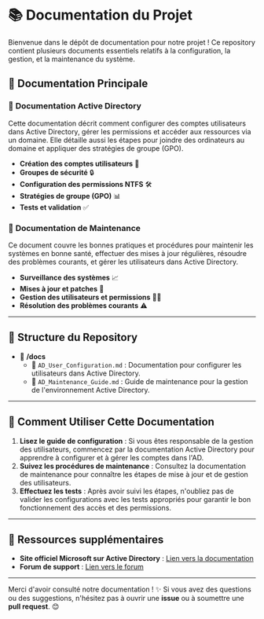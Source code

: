 # 📚 Documentation du Projet

Bienvenue dans le dépôt de documentation pour notre projet ! Ce repository contient plusieurs documents essentiels relatifs à la configuration, la gestion, et la maintenance du système.

## 📝 Documentation Principale

### 📑 **Documentation Active Directory**
Cette documentation décrit comment configurer des comptes utilisateurs dans Active Directory, gérer les permissions et accéder aux ressources via un domaine. Elle détaille aussi les étapes pour joindre des ordinateurs au domaine et appliquer des stratégies de groupe (GPO).

- **Création des comptes utilisateurs** 👥
- **Groupes de sécurité** 🔒
- **Configuration des permissions NTFS** 🛠️
- **Stratégies de groupe (GPO)** 📊
- **Tests et validation** ✅

### 🔧 **Documentation de Maintenance**
Ce document couvre les bonnes pratiques et procédures pour maintenir les systèmes en bonne santé, effectuer des mises à jour régulières, résoudre des problèmes courants, et gérer les utilisateurs dans Active Directory.

- **Surveillance des systèmes** 📈
- **Mises à jour et patches** 🔄
- **Gestion des utilisateurs et permissions** 🧑‍💼
- **Résolution des problèmes courants** ⚠️

---

## 🚀 Structure du Repository

- 📁 **/docs**
  - 📄 `AD_User_Configuration.md` : Documentation pour configurer les utilisateurs dans Active Directory.
  - 📄 `AD_Maintenance_Guide.md` : Guide de maintenance pour la gestion de l'environnement Active Directory.

---

## 📘 Comment Utiliser Cette Documentation

1. **Lisez le guide de configuration** : Si vous êtes responsable de la gestion des utilisateurs, commencez par la documentation Active Directory pour apprendre à configurer et à gérer les comptes dans l'AD.
2. **Suivez les procédures de maintenance** : Consultez la documentation de maintenance pour connaître les étapes de mise à jour et de gestion des utilisateurs.
3. **Effectuez les tests** : Après avoir suivi les étapes, n'oubliez pas de valider les configurations avec les tests appropriés pour garantir le bon fonctionnement des accès et des permissions.

---

## 📌 Ressources supplémentaires

- **Site officiel Microsoft sur Active Directory** : [Lien vers la documentation](https://learn.microsoft.com/fr-fr/windows-server/identity/active-directory-domain-services)
- **Forum de support** : [Lien vers le forum](https://social.technet.microsoft.com/Forums/windowsserver/fr-FR/home)

---

Merci d'avoir consulté notre documentation ! ✨ Si vous avez des questions ou des suggestions, n'hésitez pas à ouvrir une **issue** ou à soumettre une **pull request**. 😊
